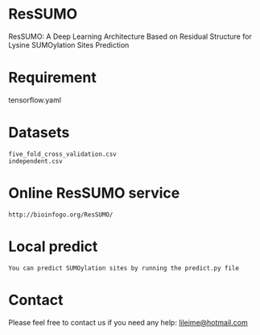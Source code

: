 # ResSUMO
ResSUMO: A Deep Learning Architecture Based on Residual Structure for Lysine SUMOylation Sites Prediction

Requirement
=========
   tensorflow.yaml

Datasets
=========
    five_fold_cross_validation.csv
    independent.csv

Online ResSUMO service
=========
    http://bioinfogo.org/ResSUMO/

Local predict
=========
    You can predict SUMOylation sites by running the predict.py file
    
Contact
=========
Please feel free to contact us if you need any help: lileime@hotmail.com
